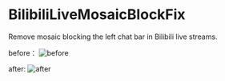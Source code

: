 # BilibiliLiveMosaicBlockFix
Remove mosaic blocking the left chat bar in Bilibili live streams.

before：
![before](https://github.com/FruitJelliesGD/BilibiliOWStreamChatFix/assets/93989484/0c7a337a-3e29-4962-8998-a5e220537eda)

after:
![after](https://github.com/FruitJelliesGD/BilibiliOWStreamChatFix/assets/93989484/8f8b5705-ffba-48f0-8950-52306629d393)
